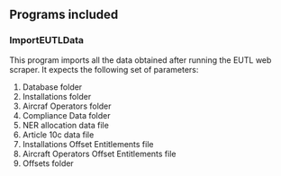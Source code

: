 ## Programs included

### ImportEUTLData

This program imports all the data obtained after running the EUTL web scraper.
It expects the following set of parameters:

1. Database folder
2. Installations folder
3. Aircraf Operators folder
4. Compliance Data folder
5. NER allocation data file
6. Article 10c data file
7. Installations Offset Entitlements file
8. Aircraft Operators Offset Entitlements file
9. Offsets folder


